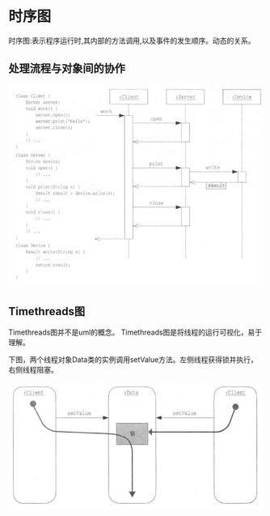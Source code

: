 # 时序图

时序图:表示程序运行时,其内部的方法调用,以及事件的发生顺序。动态的关系。

## 处理流程与对象间的协作

![img.png](img/时序图-方法的调用.png)

## Timethreads图

Timethreads图并不是uml的概念。
Timethreads图是将线程的运行可视化，易于理解。

下图，两个线程对象Data类的实例调用setValue方法。左侧线程获得锁并执行，右侧线程阻塞。

![img.png](img/时序图-timethreads图.png)